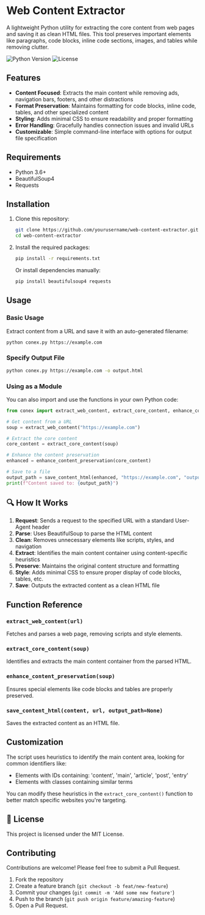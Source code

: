 # Web Content Extractor

A lightweight Python utility for extracting the core content from web pages and saving it as clean HTML files. This tool preserves important elements like paragraphs, code blocks, inline code sections, images, and tables while removing clutter.

![Python Version](https://img.shields.io/badge/python-3.6+-blue.svg)
![License](https://img.shields.io/badge/license-MIT-green.svg)

## Features

- **Content Focused**: Extracts the main content while removing ads, navigation bars, footers, and other distractions
- **Format Preservation**: Maintains formatting for code blocks, inline code, tables, and other specialized content
- **Styling**: Adds minimal CSS to ensure readability and proper formatting
- **Error Handling**: Gracefully handles connection issues and invalid URLs
- **Customizable**: Simple command-line interface with options for output file specification

## Requirements

- Python 3.6+
- BeautifulSoup4
- Requests

## Installation

1. Clone this repository:
   ```bash
   git clone https://github.com/yourusername/web-content-extractor.git
   cd web-content-extractor
   ```

2. Install the required packages:
   ```bash
   pip install -r requirements.txt
   ```

   Or install dependencies manually:
   ```bash
   pip install beautifulsoup4 requests
   ```

## Usage

### Basic Usage

Extract content from a URL and save it with an auto-generated filename:

```bash
python conex.py https://example.com
```

### Specify Output File

```bash
python conex.py https://example.com -o output.html
```

### Using as a Module

You can also import and use the functions in your own Python code:

```python
from conex import extract_web_content, extract_core_content, enhance_content_preservation, save_content_html

# Get content from a URL
soup = extract_web_content("https://example.com")

# Extract the core content
core_content = extract_core_content(soup)

# Enhance the content preservation
enhanced = enhance_content_preservation(core_content)

# Save to a file
output_path = save_content_html(enhanced, "https://example.com", "output.html")
print(f"Content saved to: {output_path}")
```

## 🔍 How It Works

1. **Request**: Sends a request to the specified URL with a standard User-Agent header
2. **Parse**: Uses BeautifulSoup to parse the HTML content
3. **Clean**: Removes unnecessary elements like scripts, styles, and navigation
4. **Extract**: Identifies the main content container using content-specific heuristics
5. **Preserve**: Maintains the original content structure and formatting
6. **Style**: Adds minimal CSS to ensure proper display of code blocks, tables, etc.
7. **Save**: Outputs the extracted content as a clean HTML file

## Function Reference

### `extract_web_content(url)`
Fetches and parses a web page, removing scripts and style elements.

### `extract_core_content(soup)`
Identifies and extracts the main content container from the parsed HTML.

### `enhance_content_preservation(soup)`
Ensures special elements like code blocks and tables are properly preserved.

### `save_content_html(content, url, output_path=None)`
Saves the extracted content as an HTML file.

## Customization

The script uses heuristics to identify the main content area, looking for common identifiers like:
- Elements with IDs containing: 'content', 'main', 'article', 'post', 'entry'
- Elements with classes containing similar terms

You can modify these heuristics in the `extract_core_content()` function to better match specific websites you're targeting.

## 📄 License

This project is licensed under the MIT License.

## Contributing

Contributions are welcome! Please feel free to submit a Pull Request.

1. Fork the repository
2. Create a feature branch (`git checkout -b feat/new-feature`)
3. Commit your changes (`git commit -m 'Add some new feature'`)
4. Push to the branch (`git push origin feature/amazing-feature`)
5. Open a Pull Request. 
